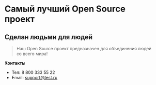 # Самый лучший Open Source проект

## Сделан людьми для людей

> Наш Open Source проект предназначен для объединения людей со всего мира!

**Контакты**<br>

- Тел: 8 800 333 55 22
- Email: support@test.ru